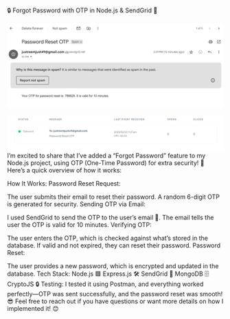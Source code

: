 🔒 Forgot Password with OTP in Node.js & SendGrid 🔐

![Alt text](images/email.png)

![Alt text](images/sendgrid.png)
I’m excited to share that I’ve added a “Forgot Password” feature to my Node.js project, using OTP (One-Time Password) for extra security! 🚀 Here’s a quick overview of how it works:

How It Works:
Password Reset Request:

The user submits their email to reset their password.
A random 6-digit OTP is generated for security.
Sending OTP via Email:

I used SendGrid to send the OTP to the user’s email 📧.
The email tells the user the OTP is valid for 10 minutes.
Verifying OTP:

The user enters the OTP, which is checked against what’s stored in the database.
If valid and not expired, they can reset their password.
Password Reset:

The user provides a new password, which is encrypted and updated in the database.
Tech Stack:
Node.js 🟩
Express.js 🛠️
SendGrid 📧
MongoDB 🗄️
CryptoJS 🔒
Testing:
I tested it using Postman, and everything worked perfectly—OTP was sent successfully, and the password reset was smooth! 😎
Feel free to reach out if you have questions or want more details on how I implemented it! 😊
